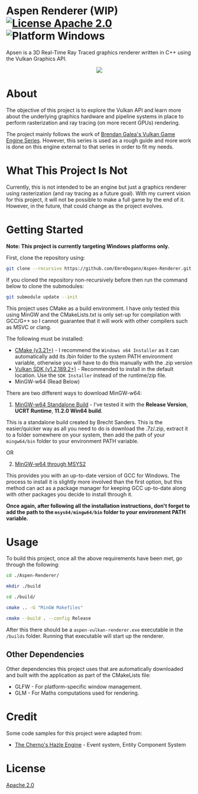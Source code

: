 # Aspen Renderer (WIP) [![License Apache 2.0](https://img.shields.io/github/license/EmreDogann/Aspen-Renderer)](https://github.com/EmreDogann/Aspen-Renderer/blob/master/LICENSE) ![Platform Windows](https://img.shields.io/badge/platform-Windows-informational)

Apsen is a 3D Real-Time Ray Traced graphics renderer written in C++ using the Vulkan Graphics API.

<p align="center">
  <img src="https://media.giphy.com/media/L9yhcWRevPCFhAeJ6o/giphy.gif"/>
</p>

# About 
The objective of this project is to explore the Vulkan API and learn more about the underlying graphics hardware and pipeline systems in place to perform rasterization and ray tracing (on more recent GPUs) rendering.

The project mainly follows the work of [Brendan Galea's Vulkan Game Engine Series](https://www.youtube.com/watch?v=Y9U9IE0gVHA&list=PL8327DO66nu9qYVKLDmdLW_84-yE4auCR). However, this series is used as a rough guide and more work is done on this engine external to that series in order to fit my needs.

# What This Project Is Not
Currently, this is not intended to be an engine but just a graphics renderer using rasterization (and ray tracing as a future goal). With my current vision for this project, it will not be possible to make a full game by the end of it. However, in the future, that could change as the project evolves.

# Getting Started
**Note: This project is currently targeting Windows platforms only.**

First, clone the repository using:
```bash
git clone --recursive https://github.com/EmreDogann/Aspen-Renderer.git
```
If you cloned the repository non-recursively before then run the command below to clone the submodules:
```bash
git submodule update --init
```

This project uses CMake as a build environment. I have only tested this using MinGW and the CMakeLists.txt is only set-up for compilation with GCC/G++ so I cannot guarantee that it will work with other compilers such as MSVC or clang.

The following must be installed:
- [CMake (v3.21+)](https://cmake.org/download/) - I recommend the `Windows x64 Installer` as it can automatically add its /bin folder to the system PATH environment variable, otherwise you will have to do this manually with the .zip version
- [Vulkan SDK (v1.2.189.2+)](https://vulkan.lunarg.com/) - Recommended to install in the default location. Use the `SDK Installer` instead of the runtime/zip file.
- MinGW-w64 (Read Below)

There are two different ways to download MinGW-w64:
1. [MinGW-w64 Standalone Build](https://winlibs.com/) - I've tested it with the **Release Version**, **UCRT Runtime**, **11.2.0 Win64 build**.

This is a standalone build created by Brecht Sanders. This is the easier/quicker way as all you need to do is download the .7z/.zip, extract it to a folder somewhere on your system, then add the path of your `mingw64/bin` folder to your environment PATH variable.

OR

2. [MinGW-w64 through MSYS2](https://www.msys2.org/)

This provides you with an up-to-date version of GCC for Windows. The process to install it is slightly more involved than the first option, but this method can act as a package manager for keeping GCC up-to-date along with other packages you decide to install through it.

**Once again, after following all the installation instructions, don't forget to add the path to the `msys64/mingw64/bin` folder to your environment PATH variable.**

# Usage
To build this project, once all the above requirements have been met, go through the following:

```bash
cd ./Aspen-Renderer/

mkdir ./build

cd ./build/

cmake .. -G "MinGW Makefiles"

cmake --build . --config Release
```

After this there should be a `aspen-vulkan-renderer.exe` executable in the `/builds` folder. Running that executable will start up the renderer.

## Other Dependencies
Other dependencies this project uses that are automatically downloaded and built with the application as part of the CMakeLists file:

- GLFW - For platform-specific window management.
- GLM - For Maths computations used for rendering.

# Credit
Some code samples for this project were adapted from:
- [The Cherno's Hazle Engine](https://github.com/TheCherno/Hazel) - Event system, Entity Component System

# License
[Apache 2.0](https://github.com/EmreDogann/Aspen-Renderer/blob/master/LICENSE)
